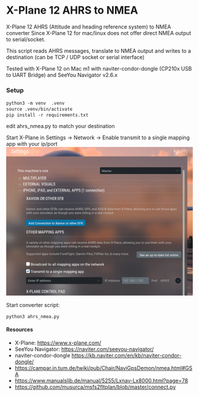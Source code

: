 # X-Plane 12 AHRS to NMEA
X-Plane 12 AHRS (Attitude and heading reference system) to NMEA converter 
Since X-Plane 12 for mac/linux does not offer direct NMEA output to serial/socket.   

This script reads AHRS messages, translate to NMEA output and writes to a destination (can be TCP / UDP socket or serial interface)


Tested with X-Plane 12 on Mac m1 with naviter-condor-dongle (CP210x USB to UART Bridge) and SeeYou Navigator v2.6.x

### Setup

```shell
python3 -m venv  .venv
source .venv/bin/activate
pip install -r requirements.txt
```

edit ahrs_nmea.py to match your destination

Start X-Plane in Settings -> Network -> Enable transmit to a single mapping app with your ip/port
![](res/settings1.png)

Start converter script:

```shell
python3 ahrs_nmea.py
```



#### Resources 

* X-Plane: https://www.x-plane.com/
* SeeYou Navigator: https://naviter.com/seeyou-navigator/
* naviter-condor-dongle https://kb.naviter.com/en/kb/naviter-condor-dongle/
* https://campar.in.tum.de/twiki/pub/Chair/NaviGpsDemon/nmea.html#GSA
* https://www.manualslib.de/manual/5255/Lxnav-Lx8000.html?page=78
* https://github.com/musurca/msfs2fltplan/blob/master/connect.py

